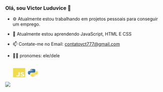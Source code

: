 <h3> Olá, sou Victor Luduvice 👋</h3>

- ⚙ Atualmente estou trabalhando em projetos pessoais para conseguir um emprego.
- 🌸 Atualmente estou aprendendo JavaScript, HTML E CSS
- 📫 Contate-me no Email: contatovct777@gmail.com
- 🐱‍👤 pronomes: ele/dele

   <div style="display: inline_block"><br>
  <img align="center" alt="Rafa-Js" height="30" width="40" src="https://raw.githubusercontent.com/devicons/devicon/master/icons/javascript/javascript-plain.svg">
  <img align="center" alt="Rafa-Python" height="30" width="40" src="https://raw.githubusercontent.com/devicons/devicon/master/icons/python/python-original.svg"> 

 <div>
  <a href="https://instagram.com/gaarajkk/" target="_blank"><img src="https://img.shields.io/badge/-Instagram-%23E4405F?style=for-the-badge&logo=instagram&logoColor=white" target="_blank"></a>
</div>  
